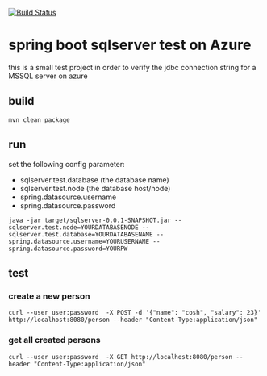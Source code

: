 [![Build Status](https://travis-ci.org/cosh/spring-boot-sqlserver-test.svg?branch=master)](https://travis-ci.org/cosh/spring-boot-sqlserver-test)

# spring boot sqlserver test on Azure

this is a small test project in order to verify the jdbc connection string for a MSSQL server on azure

## build
<pre><code>mvn clean package
</code></pre>


## run
set the following config parameter:
* sqlserver.test.database (the database name)
* sqlserver.test.node (the database host/node)
* spring.datasource.username
* spring.datasource.password

<pre><code>java -jar target/sqlserver-0.0.1-SNAPSHOT.jar --sqlserver.test.node=YOURDATABASENODE --sqlserver.test.database=YOURDATABASENAME --spring.datasource.username=YOURUSERNAME --spring.datasource.password=YOURPW
</code></pre>

## test

### create a new person
<pre><code>curl --user user:password  -X POST -d '{"name": "cosh", "salary": 23}' http://localhost:8080/person --header "Content-Type:application/json"
</code></pre>

### get all created persons
<pre><code>curl --user user:password  -X GET http://localhost:8080/person --header "Content-Type:application/json"
</code></pre>
